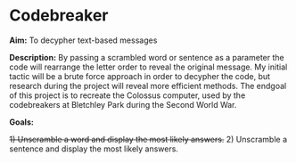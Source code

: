 <h1>Codebreaker</h1>

<strong>Aim:</strong> To decypher text-based messages

<strong>Description:</strong> By passing a scrambled word or sentence as a parameter the code will rearrange the letter order to reveal the original message. My initial tactic will be a brute force approach in order to decypher the code, but research during the project will reveal more efficient methods. The endgoal of this project is to recreate the Colossus computer, used by the codebreakers at Bletchley Park during the Second World War.

<strong>Goals:</strong>

<s>1) Unscramble a word and display the most likely answers.</s>
2) Unscramble a sentence and display the most likely answers.
